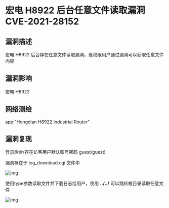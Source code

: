 # 宏电 H8922 后台任意文件读取漏洞 CVE-2021-28152

## 漏洞描述

宏电 H8922 后台存在任意文件读取漏洞，低权限用户通过漏洞可以获取任意文件内容

## 漏洞影响

<a-checkbox checked>宏电 H8922

## 网络测绘

<a-checkbox checked>app:"Hongdian H8922 Industrial Router"</a-checkbox></br>

## 漏洞复现

登录后台(存在访客用户默认账号密码 guest/guest)

漏洞存在于 log_download.cgi 文件中



![img](../../../.vuepress/public/img/hd-7.png)



使用type参数读取文件并下载日志给用户，使用 **../../** 可以跳转根目录读取任意文件



![img](../../../.vuepress/public/img/hd-8.png)